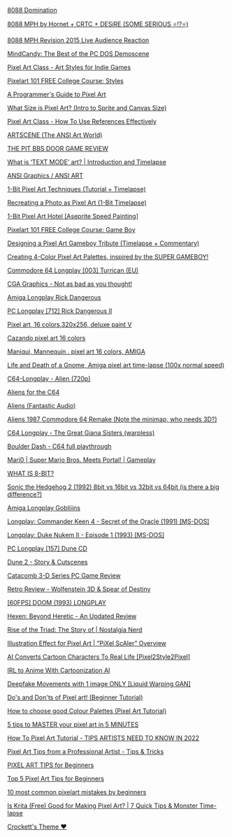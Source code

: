 [8088 Domination](https://www.youtube.com/watch?v=MWdG413nNkI "Play Video")

[8088 MPH by Hornet + CRTC + DESiRE (SOME SERIOUS ⭐!?⭐)](https://www.youtube.com/watch?v=yHXx3orN35Y "Play Video")

[8088 MPH Revision 2015 Live Audience Reaction](https://www.youtube.com/watch?v=gdb3AQ14iVc "Play Video")

[MindCandy: The Best of the PC DOS Demoscene](https://www.youtube.com/watch?v=SJKRFd4J_1w "Play Video")

[Pixel Art Class - Art Styles for Indie Games](https://www.youtube.com/watch?v=LfTiws-0Vss "Play Video")

[Pixelart 101 FREE College Course: Styles](https://www.youtube.com/watch?v=peUx7xoU0F8 "Play Video")

[A Programmer's Guide to Pixel Art](https://www.youtube.com/watch?v=4cYAkHfh9wM "Play Video")

[What Size is Pixel Art? (Intro to Sprite and Canvas Size)](https://www.youtube.com/watch?v=ad-3dn2qUUs "Play Video")

[Pixel Art Class - How To Use References Effectively](https://www.youtube.com/watch?v=xbi6e8vQ_kY "Play Video")

[ARTSCENE (The ANSI Art World)](https://www.youtube.com/watch?v=oQrBbm5ZMlo "Play Video")

[THE PIT BBS DOOR GAME REVIEW](https://www.youtube.com/watch?v=iK69uCBtI18 "Play Video")

[What is ‘TEXT MODE’ art? | Introduction and Timelapse](https://www.youtube.com/watch?v=6iSNinCzKTw "Play Video")

[ANSI Graphics / ANSI ART](https://www.youtube.com/watch?v=XZ0rjUY7DDk "Play Video")

[1-Bit Pixel Art Techniques (Tutorial + Timelapse)](https://www.youtube.com/watch?v=0BZwEoj50uw "Play Video")

[Recreating a Photo as Pixel Art (1-Bit Timelapse)](https://www.youtube.com/watch?v=RYegmXyKoWQ "Play Video")

[1-Bit Pixel Art Hotel \[Aseprite Speed Painting\]](https://www.youtube.com/watch?v=T9GxuwmiF1A "Play Video")

[Pixelart 101 FREE College Course: Game Boy](https://www.youtube.com/watch?v=mNGnQMPUFxw "Play Video")

[Designing a Pixel Art Gameboy Tribute (Timelapse + Commentary)](https://www.youtube.com/watch?v=GDfDWwaO79w "Play Video")

[Creating 4-Color Pixel Art Palettes, inspired by the SUPER GAMEBOY!](https://www.youtube.com/watch?v=PdXpUIATzO0 "Play Video")

[Commodore 64 Longplay \[003\] Turrican (EU)](https://www.youtube.com/watch?v=jqVXuBfEW-g "Play Video")

[CGA Graphics - Not as bad as you thought!](https://www.youtube.com/watch?v=niKblgZupOc "Play Video")

[Amiga Longplay Rick Dangerous](https://www.youtube.com/watch?v=VDmJNcYLbuQ "Play Video")

[PC Longplay \[712\] Rick Dangerous II](https://www.youtube.com/watch?v=e5xvKCbywRI "Play Video")

[Pixel art, 16 colors,320x256, deluxe paint V](https://www.youtube.com/watch?v=FOfl_UogUvw "Play Video")

[Cazando pixel art 16 colors](https://www.youtube.com/watch?v=Va0OttakILE "Play Video")

[Maniqui, Mannequin . pixel art 16 colors, AMIGA](https://www.youtube.com/watch?v=98-88AEmldg "Play Video")

[Life and Death of a Gnome, Amiga pixel art time-lapse (100x normal speed)](https://www.youtube.com/watch?v=OKL1rYQo6jc "Play Video")

[C64-Longplay - Alien (720p)](https://www.youtube.com/watch?v=sgJbs6EGGXg "Play Video")

[Aliens for the C64](https://www.youtube.com/watch?v=ZLUZX5rl1kk "Play Video")

[Aliens (Fantastic Audio)](https://www.youtube.com/watch?v=YKq1b9CzToE "Play Video")

[Aliens 1987 Commodore 64 Remake (Note the minimap, who needs 3D?)](https://www.youtube.com/watch?v=UavprM3KBZQ "Play Video")

[C64 Longplay - The Great Giana Sisters (warpless)](https://www.youtube.com/watch?v=8teXm6723-g "Play Video")

[Boulder Dash - C64 full playthrough](https://www.youtube.com/watch?v=cfIILWnY-MU "Play Video")

[Mari0 | Super Mario Bros. Meets Portal! | Gameplay](https://www.youtube.com/watch?v=PHWEhAE3cZo "Play Video")

[WHAT IS 8-BIT?](https://www.youtube.com/watch?v=QaIoW1aL9GE "Play Video")

[Sonic the Hedgehog 2 (1992) 8bit vs 16bit vs 32bit vs 64bit (is there a big difference?)](https://www.youtube.com/watch?v=64DOay5ZTSI "Play Video")

[Amiga Longplay Gobliiins](https://www.youtube.com/watch?v=0paMeIy8Y2A "Play Video")

[Longplay: Commander Keen 4 - Secret of the Oracle (1991) \[MS-DOS\]](https://www.youtube.com/watch?v=iKHUOKVzo0Q "Play Video")

[Longplay: Duke Nukem II - Episode 1 (1993) \[MS-DOS\]](https://www.youtube.com/watch?v=tofpXhxv64U "Play Video")

[PC Longplay \[157\] Dune CD](https://www.youtube.com/watch?v=L3NcFEvc4yk "Play Video")

[Dune 2 - Story & Cutscenes](https://www.youtube.com/watch?v=Dbx9mbhKjW0 "Play Video")

[Catacomb 3-D Series PC Game Review](https://www.youtube.com/watch?v=xG1oYjG5Bg8 "Play Video")

[Retro Review - Wolfenstein 3D & Spear of Destiny](https://www.youtube.com/watch?v=4JWoNrjUMLA "Play Video")

[\[60FPS\] DOOM (1993) LONGPLAY](https://www.youtube.com/watch?v=iFnOLFd_ByQ "Play Video")

[Hexen: Beyond Heretic - An Updated Review](https://www.youtube.com/watch?v=8l9d0_dovCc "Play Video")

[Rise of the Triad: The Story of | Nostalgia Nerd](https://www.youtube.com/watch?v=mp8e-M5OgmI "Play Video")

[Illustration Effect for Pixel Art | “PiXel ScAler” Overview](https://www.youtube.com/watch?v=QDExYoI4qu0 "Play Video")

[AI Converts Cartoon Characters To Real Life \[Pixel2Style2Pixel\]](https://www.youtube.com/watch?v=g-N8lfceclI "Play Video")

[IRL to Anime With Cartoonization AI](https://www.youtube.com/watch?v=KRE4QZAXYu4 "Play Video")

[Deepfake Movements with 1 image ONLY \[Liquid Warping GAN\]](https://www.youtube.com/watch?v=Zkrcx3_DtCw "Play Video")

[Do's and Don'ts of Pixel art! (Beginner Tutorial)](https://www.youtube.com/watch?v=SZXg7rexa2k "Play Video")

[How to choose good Colour Palettes (Pixel Art Tutorial)](https://www.youtube.com/watch?v=uUdMb8Bb2II "Play Video")

[5 tips to MASTER your pixel art in 5 MINUTES](https://www.youtube.com/watch?v=gu0zx0REV0U "Play Video")

[How To Pixel Art Tutorial - TIPS ARTISTS NEED TO KNOW IN 2022](https://www.youtube.com/watch?v=kJ5kmkVb6as "Play Video")

[Pixel Art Tips from a Professional Artist - Tips & Tricks](https://www.youtube.com/watch?v=cdoWiJANr_U "Play Video")

[PIXEL ART TIPS for Beginners](https://www.youtube.com/watch?v=4tW6T2nG6Xk "Play Video")

[Top 5 Pixel Art Tips for Beginners](https://www.youtube.com/watch?v=0Qhqt1_xpUc "Play Video")

[10 most common pixelart mistakes by beginners](https://www.youtube.com/watch?v=R44hZgtqMI8 "Play Video")

[Is Krita (Free) Good for Making Pixel Art? | 7 Quick Tips & Monster Time-lapse](https://www.youtube.com/watch?v=wCUQXW_xuz0 "Play Video")

[Crockett's Theme ❤️](https://www.youtube.com/watch?v=7AqTB30d-Mc "Play Video")
